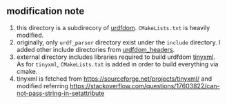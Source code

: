 ## modification note
1. this directory is a subdirecory of [urdfdom](https://github.com/ros/urdfdom). `CMakeLists.txt` is heavily modified. 
2. originally, only `urdf_parser` directory exist under the `include` directory. I added other include directories from [urdfdom_headers](https://github.com/ros/urdfdom_headers). 
3. external directory includes libraries required to build urdfdom [tinyxml](http://www.grinninglizard.com/tinyxml/). As for `tinyxml`, `CMakeLists.txt` is added in order to build everything via cmake. 
4. tinyxml is fetched from https://sourceforge.net/projects/tinyxml/ and modified referring https://stackoverflow.com/questions/17603822/can-not-pass-string-in-setattribute
